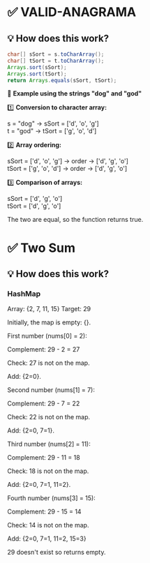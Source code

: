 # ✅ VALID-ANAGRAMA

## 💡 **How does this work?**
```java
char[] sSort = s.toCharArray(); 
char[] tSort = t.toCharArray(); 
Arrays.sort(sSort); 
Arrays.sort(tSort); 
return Arrays.equals(sSort, tSort);
```

🧪 **Example using the strings "dog" and "god"**

1️⃣ **Conversion to character array:**

s = "dog" → sSort = ['d', 'o', 'g']  
t = "god" → tSort = ['g', 'o', 'd']  

2️⃣ **Array ordering:**

sSort = ['d', 'o', 'g'] → order → ['d', 'g', 'o']  
tSort = ['g', 'o', 'd'] → order → ['d', 'g', 'o']  

3️⃣ **Comparison of arrays:**

sSort = ['d', 'g', 'o']  
tSort = ['d', 'g', 'o']  

The two are equal, so the function returns true.

# ✅ Two Sum
## 💡 **How does this work?**
### HashMap
Array: {2, 7, 11, 15}
Target: 29

Initially, the map is empty: {}.

First number (nums[0] = 2):

Complement: 29 - 2 = 27

Check: 27 is not on the map.

Add: {2=0}.

Second number (nums[1] = 7):

Complement: 29 - 7 = 22

Check: 22 is not on the map.

Add: {2=0, 7=1}.

Third number (nums[2] = 11):

Complement: 29 - 11 = 18

Check: 18 is not on the map.

Add: {2=0, 7=1, 11=2}.

Fourth number (nums[3] = 15):

Complement: 29 - 15 = 14

Check: 14 is not on the map.

Add: {2=0, 7=1, 11=2, 15=3}

29 doesn't exist so returns empty.
